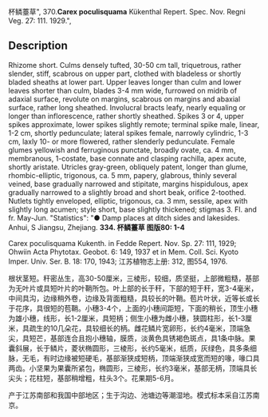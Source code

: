 杯鳞薹草",
370.**Carex poculisquama** Kükenthal Repert. Spec. Nov. Regni Veg. 27: 111. 1929.",

## Description
Rhizome short. Culms densely tufted, 30-50 cm tall, triquetrous, rather slender, stiff, scabrous on upper part, clothed with bladeless or shortly bladed sheaths at lower part. Upper leaves longer than culm and lower leaves shorter than culm, blades 3-4 mm wide, furrowed on midrib of adaxial surface, revolute on margins, scabrous on margins and abaxial surface, rather long sheathed. Involucral bracts leafy, nearly equaling or longer than inflorescence, rather shortly sheathed. Spikes 3 or 4, upper spikes approximate, lower spikes slightly remote; terminal spike male, linear, 1-2 cm, shortly pedunculate; lateral spikes female, narrowly cylindric, 1-3 cm, laxly 10- or more flowered, rather slenderly pedunculate. Female glumes yellowish and ferruginous punctate, broadly ovate, ca. 4 mm, membranous, 1-costate, base connate and clasping rachilla, apex acute, shortly aristate. Utricles gray-green, obliquely patent, longer than glume, rhombic-elliptic, trigonous, ca. 5 mm, papery, glabrous, thinly several veined, base gradually narrowed and stipitate, margins hispidulous, apex gradually narrowed to a slightly broad and short beak, orifice 2-toothed. Nutlets tightly enveloped, elliptic, trigonous, ca. 3 mm, sessile, apex with slightly long acumen; style short, base slightly thickened; stigmas 3. Fl. and fr. May-Jun.
  "Statistics": "● Damp places at ditch sides and lakesides. Anhui, S Jiangsu, Zhejiang.
**334. 杯鳞薹草 图版80: 1-4**

Carex poculisquama Kukenth. in Fedde Repert. Nov. Sp. 27: 111, 1929; Ohwiin Acta Phytotax. Geobot. 6: 149, 1937 et in Mem. Coll. Sci. Kyoto Imper. Univ. Ser. B. 18: 170, 1943; 江苏植物志上册: 312, 图554, 1976.

根状茎短。秆密丛生，高30-50厘米，三棱形，较细，质坚挺，上部微粗糙，基部为无叶片或具短叶片的叶鞘所包。叶上部的长于秆，下部的短于秆，宽3-4毫米，中间具沟，边缘稍外卷，边缘及背面粗糙，具较长的叶鞘。苞片叶状，近等长或长于花序，具很短的苞鞘。小穗3-4个，上面的小穗间距短，下面的稍长，顶生小穗为雄小穗，线形，长1-2厘米，具短柄；侧生小穗为雌小穗，狭圆柱形，长1-3厘米，具疏生的10几朵花，具较细长的柄。雌花鳞片宽卵形，长约4毫米，顶端急尖，具短芒，基部连合且抱小穗轴，膜质，淡黄色具锈褐色斑点，具1条中脉。果囊斜展，长于鳞片，菱状椭圆形，三棱形，长约5毫米，纸质，灰绿色，具多条细脉，无毛，有时边缘被短硬毛，基部渐狭成短柄，顶端渐狭成宽而短的喙，喙口具两齿。小坚果为果囊所紧包，椭圆形，三棱形，长约3毫米，基部无柄，顶端具长尖头；花柱短，基部稍增粗，柱头3个。花果期5-6月。

产于江苏南部和我国中部地区；生于沟边、池塘边等潮湿地。模式标本采自江苏南京。

